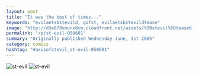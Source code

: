 ```yaml
---
layout: post
title: "It was the best of times..."
keywords: "evilaetsbstevild, gifst, evilaetsbstevildtease"
image: "http://d3e878vmunx8cm.cloudfront.net/assets/%5Bstevil%5Dtease6-01-05.gif"
permalink: "/p/st-evil-050601"
summary: "Originally published Wednesday June, 1st 2005"
category: comics
hashtag: "#axisofstevil_st-evil-050601"
---
```


![st-evil](http://d3e878vmunx8cm.cloudfront.net/assets/%5Bstevil%5Dtease6-01-05.gif)
![st-evil](http://d3e878vmunx8cm.cloudfront.net/assets/%5Bstevil%5D06-01-05.gif)
